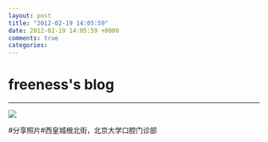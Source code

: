 ```yaml
---
layout: post
title: "2012-02-19 14:05:59"
date: 2012-02-19 14:05:59 +0800
comments: true
categories: 
---
```


# freeness's blog

----------

![](http://okqmqrbgo.bkt.clouddn.com/201202191405591.jpg)

>
\#分享照片\#西皇城根北街，北京大学口腔门诊部